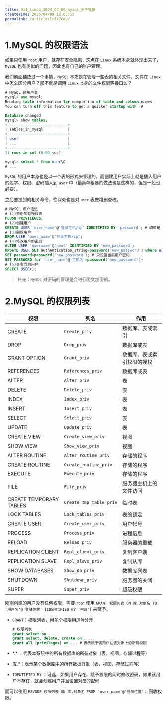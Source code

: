```yaml
---
title: 011_limou_2024_03_06_mysql_用户管理
createTime: 2025/04/09 13:05:15
permalink: /article/lrfk7ceg/
---
```

# 1.MySQL 的权限语法

如果只使用 `root` 用户，就存在安全隐患，这点在 `Linux` 系统本身就体现出来了，`MySQL` 也有类似的问题，因此也有自己的账户管理。

我们前面铺垫过一个事情，`MySQL` 本质是在管理一些表的相关文件，文件在 `Linux` 中怎么区分用户？那不就是调用 `Linux` 本身的文件权限等接口么？

```sql
# MySQL 的用户表
mysql> use mysql;
Reading table information for completion of table and column names
You can turn off this feature to get a quicker startup with -A

Database changed
mysql> show tables;
+---------------------------+
| Tables_in_mysql           |
+---------------------------+
| user                      |
| ...                       |
+---------------------------+
31 rows in set (0.00 sec)

mysql> select * from user\G
# ...
```

`MySQL` 的用户本身也是以一个表的形式来管理的，而创建用户实际上就是插入用户的名字、权限、密码插入到 `user` 中（最简单粗暴的做法也是这样的，但是一般没必要）。

之后要提到的相关命令，往深处也是对 `user` 表做增删查改。

```sql
# MySQL 用户语法
# (1)重新加载授权表
FLUSH PRIVILEGES;
# (2)创建用户
CREATE USER 'user_name'@'登录主机/ip' IDENTIFIED BY 'password'; # 如果是 Windows 是不行的，Windows 的是私有 IP，设置为具体 IP 是没有意义的，因此有些时候会使用 %，但是一般也不使用 %
# (3)删除用户
DROP USER 'user_name'@'登录主机/ip';
# (4)修改用户的密码
ALTER USER 'username'@'host' IDENTIFIED BY 'new_password';
UPDATE USER SET authentication_string=password('new_password') where user='user_name'; 
SET password=password('new_password'); # 只设置当前用户密码
SET PASSWORD for 'user_name'@'主机名'=password('new_password');
# (5)查看当前用户
SELECT USER();
```

>   补充：`MySQL` 对密码的管理是会进行明文加密的。

# 2.MySQL 的权限列表

| 权限                    | 列名                    | 作用                       |
| ----------------------- | ----------------------- | -------------------------- |
| CREATE                  | `Create_priv`           | 数据库、表或索引           |
| DROP                    | `Drop_priv`             | 数据库或表                 |
| GRANT OPTION            | `Grant_priv`            | 数据库、表或索引权限的授权 |
| REFERENCES              | `References_priv`       | 数据库或表                 |
| ALTER                   | `Alter_priv`            | 表                         |
| DELETE                  | `Delete_priv`           | 表                         |
| INDEX                   | `Index_priv`            | 表                         |
| INSERT                  | `Insert_priv`           | 表                         |
| SELECT                  | `Select_priv`           | 表                         |
| UPDATE                  | `Update_priv`           | 表                         |
| CREATE VIEW             | `Create_view_priv`      | 视图                       |
| SHOW VIEW               | `Show_view_priv`        | 视图                       |
| ALTER ROUTINE           | `Alter_routine_priv`    | 存储的程序                 |
| CREATE ROUTINE          | `Create_routine_priv`   | 存储的程序                 |
| EXECUTE                 | `Execute_priv`          | 存储的程序                 |
| FILE                    | `File_priv`             | 服务器主机上的文件访问     |
| CREATE TEMPORARY TABLES | `Create_tmp_table_priv` | 临时表                     |
| LOCK TABLES             | `Lock_tables_priv`      | 表的锁定                   |
| CREATE USER             | `Create_user_priv`      | 用户帐号                   |
| PROCESS                 | `Process_priv`          | 进程信息                   |
| RELOAD                  | `Reload_priv`           | 服务器的重载               |
| REPLICATION CLIENT      | `Repl_client_priv`      | 复制客户端                 |
| REPLICATION SLAVE       | `Repl_slave_priv`       | 复制从库                   |
| SHOW DATABASES          | `Show_db_priv`          | 数据库列表                 |
| SHUTDOWN                | `Shutdown_priv`         | 服务器的关闭               |
| SUPER                   | `Super_priv`            | 超级权限                   |

刚刚创建的用户没有任何权限，需要 `root` 使用 `GRANT 权限列表 ON 库.对象名 TO '用户名'@'登陆位置' [IDENTIFIED BY '密码']` 来赋予。

-   `GRANT`：权限列表，用多个权限用逗号分开

    ```sql
    # 权限列表
    grant select on ...
    grant select, delete, create on ....
    grant all [privileges] on ... # 表示赋予该用户在该对象上的所有权限
    ```

-   \*.\* ：代表本系统中的所有数据库的所有对象（表，视图，存储过程等）

-   库.*：表示某个数据库中的所有数据对象（表，视图，存储过程等）

-   `IDENTIFIED BY` ：可选，如果用户存在，赋予权限的同时修改密码，如果该用户不存在，就会创建用户并且设置对应的密码

而可以使用 `REVOKE 权限列表 ON 库.对象名 FROM 'user_name'@'登陆位置'；` 回收权限。